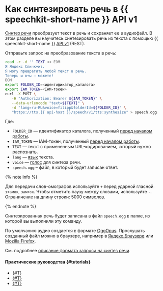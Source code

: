 # Как синтезировать речь в {{ speechkit-short-name }} API v1

[Синтез речи](../tts/index.md) преобразует текст в речь и сохраняет ее в аудиофайл. В этом разделе вы научитесь синтезировать речь из текста с помощью {{ speechkit-short-name }} [API v1](../tts/request.md) (REST).

Отправьте запрос на преобразование текста в речь:

```bash
read -r -d '' TEXT << EOM
Я Яндекс Спичк+ит.
Я могу превратить любой текст в речь.
Теперь и в+ы — можете!
EOM
export FOLDER_ID=<идентификатор_каталога>
export IAM_TOKEN=<IAM-токен>
curl -X POST \
   -H "Authorization: Bearer ${IAM_TOKEN}" \
   --data-urlencode "text=${TEXT}" \
   -d "lang=ru-RU&voice=filipp&folderId=${FOLDER_ID}" \
   "https://tts.{{ api-host }}/speech/v1/tts:synthesize" > speech.ogg
```

Где:

* `FOLDER_ID` — идентификатор каталога, полученный [перед началом работы](index.md#before-you-begin).
* `IAM_TOKEN` — IAM-токен, полученный [перед началом работы](index.md#before-you-begin).
* `TEXT` — текст с примененным URL-кодированием, который нужно распознать.
* `lang` — [язык](../tts/index.md#langs) текста.
* `voice` — [голос](../tts/voices.md) для синтеза речи.
* `speech.ogg` – файл, в который будет записан ответ.

{% note info %}

Для передачи слов-омографов используйте `+` перед ударной гласной: `з+амок`, `зам+ок`. Чтобы отметить паузу между словами, используйте `-`. Ограничение на длину строки: 5000 символов.

{% endnote %}

Синтезированная речь будет записана в файл `speech.ogg` в папке, из которой вы выполнили эту команду.

По умолчанию аудио создается в формате [OggOpus](https://wiki.xiph.org/OggOpus). Прослушать созданный файл можно в браузере, например в [Яндекс.Браузере](https://browser.yandex.ru) или [Mozilla Firefox](http://www.mozilla.org).

См. подробнее [описание формата запроса на синтез речи](../tts/request.md).

#### Практические руководства {#tutorials}

* [{#T}](../tts/api/tts-ogg.md)
* [{#T}](../tts/api/tts-ssml.md)
* [{#T}](../tts/api/tts-wav.md)
